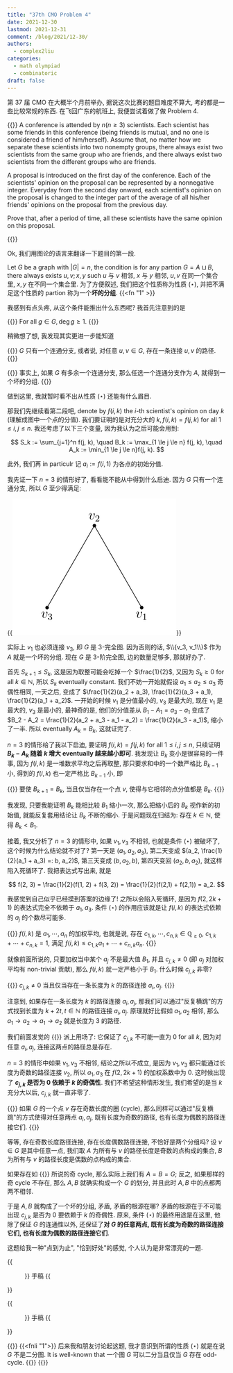 ```yaml
---
title: "37th CMO Problem 4"
date: 2021-12-30
lastmod: 2021-12-31
comment: /blog/2021/12-30/
authors:
  - complex2liu
categories:
  - math olympiad
  - combinatoric
draft: false
---
```


第 37 届 CMO 在大概半个月前举办, 据说这次比赛的题目难度不算大,
考的都是一些比较常规的东西. 在飞回广东的航班上, 我便尝试着做了做 Problem 4.

{{<math-env-alt type="Problem" text="2021 CMO P4">}}
A conference is attended by $n (n \ge 3)$ scientists. Each scientist has some
friends in this conference (being friends is mutual, and no one is considered a
friend of him/herself). Assume that, no matter how we separate these scientists
into two nonempty groups, there always exist two scientists from the same group
who are friends, and there always exist two scientists from the different
groups who are friends.

<p>
A proposal is introduced on the first day of the conference. Each of the
scientists' opinion on the proposal can be represented by a nonnegative
integer. Everyday from the second day onward, each scientist's opinion on the
proposal is changed to the integer part of the average of all his/her friends'
opinions on the proposal from the previous day.
</p>

<p>
Prove that, after a period of time, all these scientists have the same opinion
on this proposal.
</p>
{{</math-env-alt>}}

Ok, 我们用图论的语言来翻译一下题目的第一段.

Let $G$ be a graph with $|G| = n$, the condition is
for any partion $G = A \sqcup B$, there always exists $u, v; x, y$
such $u$ 与 $v$ 相邻, $x$ 与 $y$ 相邻,  $u, v$ 在同一个集合里,
$x, y$ 在不同一个集合里. 为了方便叙述, 我们把这个性质称为性质 $(\star)$,
并把不满足这个性质的 partion 称为一个**坏的分组**.
{{<fn "1" >}}

我感到有点头疼, 从这个条件能推出什么东西呢?
我首先注意到的是

{{<math-env type="Lemma" counter="true">}}
For all $g \in G, \deg g \ge 1$.
{{</math-env>}}

稍微想了想, 我发现其实更进一步能知道

{{<math-env type="Lemma" counter="true" label="G-is-connected">}}
$G$ 只有一个连通分支, 或者说, 对任意 $u, v \in G$, 存在一条连接 $u, v$ 的路径.
{{</math-env>}}

{{<proof>}}
事实上, 如果 $G$ 有多余一个连通分支, 那么任选一个连通分支作为 $A$,
就得到一个坏的分组.
{{</proof>}}

做到这里, 我就暂时看不出从性质 $(\star)$ 还能有什么眉目.

那我们先继续看第二段吧, denote by $f(i, k)$ the $i$-th scientist's opinion on day $k$ (理解成图中一个点的分值).
我们要证明的是对充分大的 $k, f(i, k) = f(j, k)$ for all $1 \le i,j \le n$.
我还考虑了以下三个变量, 因为我认为之后可能会用到:

$$
S_k := \sum_{j=1}^n f(j, k), \quad B_k := \max_{1 \le j \le n} f(j, k), \quad A_k := \min_{1 \le j \le n}f(j, k).
$$

此外, 我们再 in particulr 记 $a_i := f(i, 1)$ 为各点的初始分值.

我先证一下 $n = 3$ 的情形好了, 看看能不能从中得到什么启迪.
因为 $G$ 只有一个连通分支, 所以 $G$ 至少得满足:

{{<img src="./fig-1.svg" alt="fig-1">}}

实际上 $v_1$ 也必须连接 $v_3$, 即 $G$ 是 $3$-完全图.
因为否则的话, $\\{v_3, v_1\\}$ 作为 $A$ 就是一个坏的分组.
现在 $G$ 是 $3$-阶完全图, 边的数量足够多, 那就好办了.

首先 $S_{k+1} \le S_k$, 这是因为取整可能会吃掉一个 $\frac{1}{2}$,
又因为 $S_k \ge 0$ for all $k \in \mathbb{N}$, 所以 $S_k$ eventually constant.
我们不妨一开始就假设 $a_1\le  a_2\le a_3$ 奇偶性相同,
一天之后, 变成了 $\frac{1}{2}(a_2 + a_3), \frac{1}{2}(a_3 + a_1), \frac{1}{2}(a_1 + a_2)$.
一开始的时候 $v_1$ 是分值最小的, $v_3$ 是最大的,
现在 $v_1$ 是最大的, $v_3$ 是最小的, 最神奇的是, 他们的分值差从
$B_1 - A_1 = a_3 - a_1$ 变成了 $B_2 - A_2 = \frac{1}{2}(a_2 + a_3 - a_1 - a_2) = \frac{1}{2}(a_3 - a_1)$,
缩小了一半. 所以 eventually $A_k = B_k$, 这就证完了.

$n = 3$ 的情形给了我以下启迪, 要证明 $f(i, k) = f(j, k)$ for all $1 \le i,j \le n$,
只续证明 **$B_k - A_k$ 随着 $k$ 增大 eventually 越来越小即可**.
我发现让 $B_k$ 变小是很容易的一件事, 因为 $f(i, k)$ 是一堆数求平均之后再取整,
那只要求和中的一个数严格比 $B_{k-1}$ 小, 得到的 $f(i, k)$ 也一定严格比 $B_{k-1}$ 小, 即

{{<math-env type="Lemma" counter="true">}}
要使 $B_{k+1} = B_k$, 当且仅当存在一个点 $v$, 使得与它相邻的点分值都是 $B_k$.
{{</math-env>}}

我发现, 只要我能证明 $B_k$ 能相比较 $B_1$ 缩小一次,
那么把缩小后的 $B_k$ 视作新的初始值, 就能反复套用结论让 $B_k$ 不断的缩小.
于是问题现在归结为: 存在 $k \in \mathbb{N}$, 使得 $B_k < B_1$.

接着, 我又分析了 $n = 3$ 的情形中, 如果 $v_1, v_3$ 不相邻, 也就是条件 $(\star)$ 被破坏了,
这个时候为什么结论就不对了? 第一天是 $(a_1, a_2, a_3)$, 第二天变成 $(a_2, \frac{1}{2}(a_1 + a_3) =: b, a_2)$,
第三天变成 $(b, a_2, b)$, 第四天变回 $(a_2, b, a_2)$, 就这样陷入死循环了.
我把表达式写出来, 就是

$$
f(2, 3) = \frac{1}{2}(f(1, 2) + f(3, 2)) = \frac{1}{2}(f(2,1) + f(2,1)) = a_2.
$$

我感觉到自己似乎已经摸到答案的边缘了!
之所以会陷入死循环, 是因为 $f(2, 2k + 1)$ 的表达式完全不依赖于 $a_1, a_3$.
条件 $(\star)$ 的作用应该就是让 $f(i, k)$ 的表达式依赖的 $a_j$ 的个数尽可能多.

{{<math-env type="Lemma" counter="true">}}
$f(i, k)$ 是 $a_1, \cdots, a_n$ 的加权平均, 也就是说,
存在 $c_{1,k}, \cdots, c_{n,k} \in \mathbb{Q}_{\ge 0}$, $c_{1,k} + \cdots + c_{n,k} = 1$,
满足 $f(i, k) \le c_{1,k}a_1 + \cdots + c_{n,k}a_n$.
{{</math-env>}}

就像前面所说的, 只要加权当中某个 $a_j$ 不是最大值 $B_1$,
并且 $c_{j,k} \ne 0$ (即 $a_j$ 对加权平均有 non-trivial 贡献),
那么 $f(i, k)$ 就一定严格小于 $B_1$. 什么时候 $c_{j, k}$ 非零?

{{<math-env type="Lemma" counter="true">}}
$c_{j,k} \ne 0$ 当且仅当存在一条长度为 $k$ 的路径连接 $a_i, a_j$.
{{</math-env>}}

注意到, 如果存在一条长度为 $k$ 的路径连接 $a_i, a_j$,
那我们可以通过"反复横跳"的方式找到长度为 $k + 2t, t \in \mathbb{N}$ 的路径连接 $a_i, a_j$.
原理就好比假如 $a_1, a_2$ 相邻, 那么 $a_1 \to a_2 \to a_1 \to a_2$ 就是长度为 $3$ 的路径.

我们前面发觉的 {{<cref target="G-is-connected" label="Lemma 2">}} 派上用场了:
它保证了 $c_{j,k}$ 不可能一直为 $0$ for all $k$,
因为对任意 $a_i, a_j$, 连接这两点的路径总是存在.

$n = 3$ 的情形中如果 $v_1, v_3$ 不相邻, 结论之所以不成立,
是因为 $v_1, v_3$ 都只能通过长度为奇数的路径连接 $v_2$,
所以 $a_1, a_3$ 在 $f(2, 2k+1)$ 的加权系数中为 $0$.
这时候出现了 **$c_{j,k}$ 是否为 $0$ 依赖于 $k$ 的奇偶性**.
我们不希望这种情形发生, 我们希望的是当 $k$ 充分大以后, $c_{j,k}$ 就一直非零了.

{{<math-env type="Lemma" label="odd-cycle" counter="true">}}
如果 $G$ 的一个点 $v$ 存在奇数长度的圈 (cycle),
那么同样可以通过"反复横跳"的方式使得对任意两点 $a_i, a_j$,
既有长度为奇数的路径, 也有长度为偶数的路径连接它们.
{{</math-env>}}

等等, 存在奇数长度路径连接, 存在长度偶数路径连接, 不恰好是两个分组吗?
设 $v \in G$ 是其中任意一点, 我们取 $A$ 为所有与 $v$ 的路径长度是奇数的点构成的集合,
$B$ 为所有与 $v$ 的路径长度是偶数的点构成的集合.

如果存在如 {{<cref target="odd-cycle" label="Lemma 6" >}} 所说的奇 cycle,
那么实际上我们有 $A = B = G$; 反之, 如果那样的奇 cycle 不存在,
那么 $A, B$ 就确实构成一个 $G$ 的划分,
并且此时 $A, B$ 中的点都两两不相邻.

于是 $A, B$ 就构成了一个坏的分组, 矛盾, 矛盾的根源在哪?
矛盾的根源在于不可能出现 $c_{j,k}$ 是否为 $0$ 要依赖于 $k$ 的奇偶性.
原来, 条件 $(\star)$ 的最终用途是在这里, 他除了保证 $G$ 的连通性以外,
还保证了**对 $G$ 的任意两点, 既有长度为奇数的路径连接它们,
也有长度为偶数的路径连接它们**.

这题给我一种"点到为止", "恰到好处"的感觉, 个人认为是非常漂亮的一题.

{{<figure src="./draft-1.jpg" alt="draft-1.jpg">}}
手稿
{{</figure>}}

{{<figure src="./draft-2.jpg" alt="draft-2.jpg">}}
手稿
{{</figure>}}








{{<fnol>}}
{{<fnli "1">}}
后来我和朋友讨论起这题, 我才意识到所谓的性质 $(\star)$ 就是在说 $G$ 不是二分图.
It is well-known that 一个图 $G$ 可以二分当且仅当 $G$ 存在 odd-cycle.
{{</fnli>}}
{{</fnol>}}

